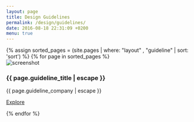 ```yaml
---
layout: page
title: Design Guidelines
permalink: /design/guidelines/
date: 2016-08-18 22:31:09 +0200
menu: true
---
```

<div class="container">
    <div class="row">
        {% assign sorted_pages = (site.pages | where: "layout" , "guideline" | sort: 'sort') %}
        {% for page in sorted_pages %}
        <div class="col-sm-6 col-md-4">
            <div class="thumbnail">
                <img src="{{ page.guideline_screenshotUrl | prepend: site.baseurl | prepend: site.github.url}}" alt="screenshot">
                <div class="caption">
                    <h3>{{ page.guideline_title | escape }}</h3>
                    <p>{{ page.guideline_company | escape }}</p>
                    <p><a href="{{ page.url | prepend: site.baseurl | prepend: site.github.url}}" class="btn btn-primary" role="button">Explore</a></p>
                </div>
            </div>
        </div>
        {% endfor %}
    </div>
</div>
<script language="javascript">
$(window).ready(function() {
    $(".thumbnail").height(Math.max.apply(null, $(".thumbnail").map(function() { return $(this).height(); })));
    $(".caption").height(Math.max.apply(null, $(".caption").map(function() { return $(this).height(); }))); 
});
$(window).resize(function() {
    console.log('resize!');
    $(".thumbnail").height(Math.max.apply(null, $(".thumbnail").map(function() { return $(this).height(); })));
    $(".caption").height(Math.max.apply(null, $(".caption").map(function() { return $(this).height(); })));
});
</script>